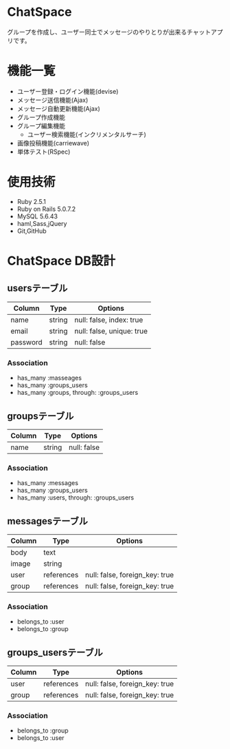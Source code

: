 # ChatSpace
グループを作成し、ユーザー同士でメッセージのやりとりが出来るチャットアプリです。

# 機能一覧
* ユーザー登録・ログイン機能(devise)
* メッセージ送信機能(Ajax)
* メッセージ自動更新機能(Ajax)
* グループ作成機能
* グループ編集機能
  - ユーザー検索機能(インクリメンタルサーチ)
* 画像投稿機能(carriewave)
* 単体テスト(RSpec)

# 使用技術
* Ruby 2.5.1
* Ruby on Rails 5.0.7.2
* MySQL 5.6.43
* haml,Sass,jQuery
* Git,GitHub

# ChatSpace DB設計
## usersテーブル
|Column|Type|Options|
|------|----|-------|
|name|string|null: false, index: true|
|email|string|null: false, unique: true|
|password|string|null: false|
### Association
- has_many :masseages
- has_many :groups_users
- has_many :groups, through: :groups_users

## groupsテーブル
|Column|Type|Options|
|------|----|-------|
|name|string|null: false|
### Association
- has_many :messages
- has_many :groups_users
- has_many :users, through: :groups_users

## messagesテーブル
|Column|Type|Options|
|------|----|-------|
|body|text||
|image|string||
|user|references|null: false, foreign_key: true|
|group|references|null: false, foreign_key: true|
### Association
- belongs_to :user
- belongs_to :group

## groups_usersテーブル
|Column|Type|Options|
|------|----|-------|
|user|references|null: false, foreign_key: true|
|group|references|null: false, foreign_key: true|
### Association
- belongs_to :group
- belongs_to :user
